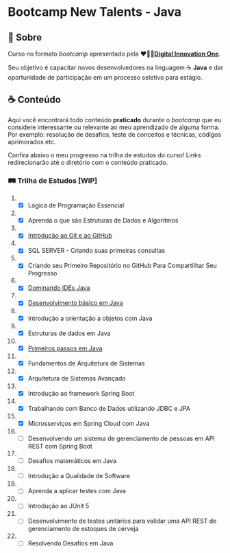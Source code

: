 # Bootcamp New Talents - Java

## :book: Sobre

Curso no formato _bootcamp_ apresentado pela ❤️🧡💛[**Digital Innovation One**](https://github.com/digitalinnovationone).

Seu objetivo é capacitar novos desenvolvedores na linguagem :coffee: **Java** e dar oportunidade de participação em um processo seletivo para estágio.

## :coffee: Conteúdo

Aqui você encontrará todo conteúdo **praticado** durante o _bootcamp_ que eu considere interessante ou relevante ao meu aprendizado de alguma forma.
Por exemplo: resolução de desafios, teste de conceitos e técnicas, códigos aprimorados etc.

Confira abaixo o meu progresso na trilha de estudos do curso!
Links redirecionarão até o diretório com o conteúdo praticado.

### :railway_track: Trilha de Estudos [WIP]

1) - [x] Lógica de Programação Essencial
2) - [x] Aprenda o que são Estruturas de Dados e Algoritmos
3) - [x] [Introdução ao Git e ao GitHub](introducao-git-e-github/ "ir para o diretório")
4) - [x] SQL SERVER - Criando suas primeiras consultas
5) - [x] Criando seu Primeiro Repositório no GitHub Para Compartilhar Seu Progresso
6) - [x] [Dominando IDEs Java](dominando-ides-java/ "ir para o diretório")
7) - [x] [Desenvolvimento básico em Java](desenvolvimento-basico-em-java/ "ir para o diretório")
8) - [x] Introdução a orientação a objetos com Java
9) - [x] Estruturas de dados em Java
10) - [x] [Primeiros passos em Java](primeiros-passos-em-java/ "ir para o diretório")
11) - [x] Fundamentos de Arquitetura de Sistemas
12) - [x]  Arquitetura de Sistemas Avançado
13) - [x] Introdução ao framework Spring Boot
14) - [x] Trabalhando com Banco de Dados utilizando JDBC e JPA
15) - [x] Microsserviços em Spring Cloud com Java
16) - [ ] Desenvolvendo um sistema de gerenciamento de pessoas em API REST com Spring Boot
17) - [ ] Desafios matemáticos em Java
18) - [ ] Introdução a Qualidade de Software
19) - [ ] Aprenda a aplicar testes com Java
20) - [ ] Introdução ao JUnit 5
21) - [ ] Desenvolvimento de testes unitários para validar uma API REST de gerenciamento de estoques de cerveja
22) - [ ] Resolvendo Desafios em Java